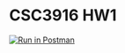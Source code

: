 # CSC3916 HW1

[![Run in Postman](https://run.pstmn.io/button.svg)](https://app.getpostman.com/run-collection/fc1e18ff05521572d2bd?action=collection%2Fimport#?env%5BCSCI3916_HW1%5D=W3sia2V5IjoiZWNob19ib2R5IiwidmFsdWUiOiJoZWxsbyB3b3JsZCIsImVuYWJsZWQiOnRydWUsInR5cGUiOiJkZWZhdWx0Iiwic2Vzc2lvblZhbHVlIjoiaGVsbG8gd29ybGQiLCJzZXNzaW9uSW5kZXgiOjB9XQ==)
